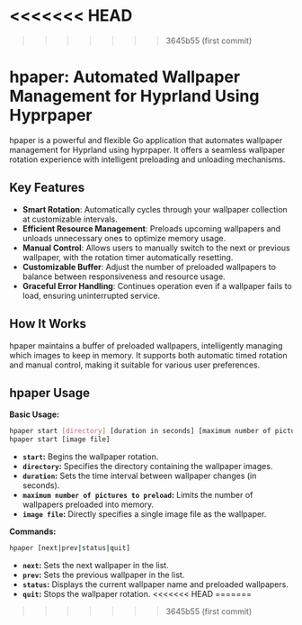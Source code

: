 <<<<<<< HEAD
=======

>>>>>>> 3645b55 (first commit)
# hpaper: Automated Wallpaper Management for Hyprland Using Hyprpaper

hpaper is a powerful and flexible Go application that automates wallpaper management for Hyprland using hyprpaper. It offers a seamless wallpaper rotation experience with intelligent preloading and unloading mechanisms.

## Key Features

- **Smart Rotation**: Automatically cycles through your wallpaper collection at customizable intervals.
- **Efficient Resource Management**: Preloads upcoming wallpapers and unloads unnecessary ones to optimize memory usage.
- **Manual Control**: Allows users to manually switch to the next or previous wallpaper, with the rotation timer automatically resetting.
- **Customizable Buffer**: Adjust the number of preloaded wallpapers to balance between responsiveness and resource usage.
- **Graceful Error Handling**: Continues operation even if a wallpaper fails to load, ensuring uninterrupted service.

## How It Works

hpaper maintains a buffer of preloaded wallpapers, intelligently managing which images to keep in memory. It supports both automatic timed rotation and manual control, making it suitable for various user preferences.

## hpaper Usage

**Basic Usage:**
```bash
hpaper start [directory] [duration in seconds] [maximum number of pictures to preload]
hpaper start [image file]
```
* **`start`:** Begins the wallpaper rotation.
* **`directory`:** Specifies the directory containing the wallpaper images.
* **`duration`:** Sets the time interval between wallpaper changes (in seconds).
* **`maximum number of pictures to preload`:** Limits the number of wallpapers preloaded into memory.
* **`image file`:** Directly specifies a single image file as the wallpaper.

**Commands:**
```bash
hpaper [next|prev|status|quit]
```
* **`next`:** Sets the next wallpaper in the list.
* **`prev`:** Sets the previous wallpaper in the list.
* **`status`:** Displays the current wallpaper name and preloaded wallpapers.
* **`quit`:** Stops the wallpaper rotation.
<<<<<<< HEAD
=======

>>>>>>> 3645b55 (first commit)
